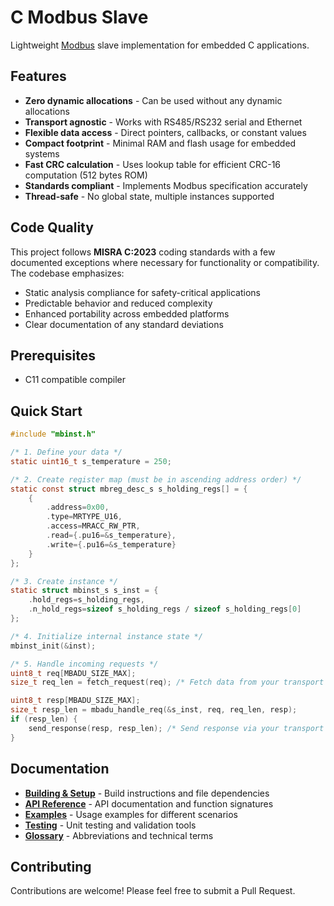 # C Modbus Slave

Lightweight [Modbus](https://en.wikipedia.org/wiki/Modbus) slave implementation for embedded C applications.

## Features

- **Zero dynamic allocations** - Can be used without any dynamic allocations
- **Transport agnostic** - Works with RS485/RS232 serial and Ethernet
- **Flexible data access** - Direct pointers, callbacks, or constant values
- **Compact footprint** - Minimal RAM and flash usage for embedded systems
- **Fast CRC calculation** - Uses lookup table for efficient CRC-16 computation (512 bytes ROM)
- **Standards compliant** - Implements Modbus specification accurately
- **Thread-safe** - No global state, multiple instances supported

## Code Quality

This project follows **MISRA C:2023** coding standards with a few documented exceptions where necessary for functionality or compatibility. The codebase emphasizes:

- Static analysis compliance for safety-critical applications
- Predictable behavior and reduced complexity
- Enhanced portability across embedded platforms
- Clear documentation of any standard deviations

## Prerequisites

- C11 compatible compiler

## Quick Start

```c
#include "mbinst.h"

/* 1. Define your data */
static uint16_t s_temperature = 250;

/* 2. Create register map (must be in ascending address order) */
static const struct mbreg_desc_s s_holding_regs[] = {
    {
        .address=0x00,
        .type=MRTYPE_U16,
        .access=MRACC_RW_PTR,
        .read={.pu16=&s_temperature},
        .write={.pu16=&s_temperature}
    }
};

/* 3. Create instance */
static struct mbinst_s s_inst = {
    .hold_regs=s_holding_regs,
    .n_hold_regs=sizeof s_holding_regs / sizeof s_holding_regs[0]
};

/* 4. Initialize internal instance state */
mbinst_init(&inst);

/* 5. Handle incoming requests */
uint8_t req[MBADU_SIZE_MAX];
size_t req_len = fetch_request(req); /* Fetch data from your transport layer (see examples/**) */

uint8_t resp[MBADU_SIZE_MAX];
size_t resp_len = mbadu_handle_req(&s_inst, req, req_len, resp);
if (resp_len) {
    send_response(resp, resp_len); /* Send response via your transport layer (see examples/**) */
}
```

## Documentation

- **[Building & Setup](docs/building.md)** - Build instructions and file dependencies
- **[API Reference](docs/api-reference.md)** - API documentation and function signatures
- **[Examples](docs/examples.md)** - Usage examples for different scenarios
- **[Testing](docs/testing.md)** - Unit testing and validation tools
- **[Glossary](docs/glossary.md)** - Abbreviations and technical terms

## Contributing

Contributions are welcome! Please feel free to submit a Pull Request.
